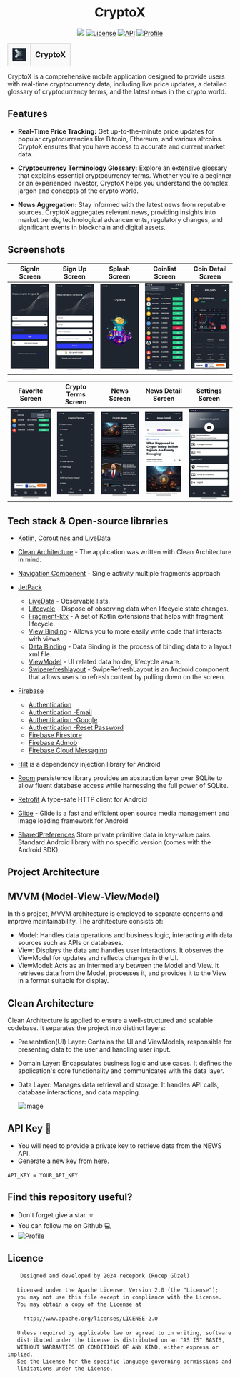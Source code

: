 <h1 align="center">
CryptoX 
</h1>


<p align="center">
    <img src="https://img.shields.io/badge/-Kotlin-7c6fe1?style=flat&logo=kotlin&logoColor=white">
  <a href="https://opensource.org/licenses/Apache-2.0"><img alt="License" src="https://img.shields.io/badge/License-Apache%202.0-blue.svg"/></a>
  <a href="https://android-arsenal.com/api?level=23"><img alt="API" src="https://img.shields.io/badge/API-23%2B-brightgreen.svg?style=flat"/></a>
  <a href="https://github.com/recepbrk"><img alt="Profile" src="https://img.shields.io/badge/github-recepbrk-blue"/></a> 

</p>
<div align="center">
  <table style="border-collapse: collapse; width: auto; text-align: center;">
    <tr>
      <td style="border: 1px solid #ccc; padding: 10px; border-radius: 8px; background-color: #f9f9f9; vertical-align: middle;">
        <img src="https://github.com/recepbrk/CryptoXCleanArchitecture/blob/master/app/src/main/res/drawable/logo.png" alt="CryptoX" width="30" style="vertical-align: middle;">
      </td>
      <td style="border: 1px solid #ccc; padding: 10px; border-radius: 8px; background-color: #f9f9f9; vertical-align: middle;">
        <span style="font-size: 1.2em; font-weight: bold;">CryptoX</span>
      </td>
    </tr>
  </table>
</div>

CryptoX is a comprehensive mobile application designed to provide users with real-time cryptocurrency data, including live price updates, a detailed glossary of cryptocurrency terms, and the latest news in the crypto world.

## Features

- **Real-Time Price Tracking:** Get up-to-the-minute price updates for popular cryptocurrencies like Bitcoin, Ethereum, and various altcoins. CryptoX ensures that you have access to accurate and current market data.

- **Cryptocurrency Terminology Glossary:** Explore an extensive glossary that explains essential cryptocurrency terms. Whether you're a beginner or an experienced investor, CryptoX helps you understand the complex jargon and concepts of the crypto world.

- **News Aggregation:** Stay informed with the latest news from reputable sources. CryptoX aggregates relevant news, providing insights into market trends, technological advancements, regulatory changes, and significant events in blockchain and digital assets.

## Screenshots
| SignIn Screen        | Sign Up  Screen                    | Splash  Screen                  | Coinlist Screen          | Coin Detail Screen       |
|-----------------------------------|-----------------------------------|-----------------------------------|-----------------------------------|-----------------------------------|
| <img src="https://github.com/recepbrk/CryptoXCleanArchitecture/blob/master/app/src/main/java/com/recepguzel/cryptoxcleanarchitecture/screenshots/1.jpg" width="180"/> | <img src="https://github.com/recepbrk/CryptoXCleanArchitecture/blob/master/app/src/main/java/com/recepguzel/cryptoxcleanarchitecture/screenshots/2.jpg" width="180"/> |<img src="https://github.com/recepbrk/CryptoXCleanArchitecture/blob/master/app/src/main/java/com/recepguzel/cryptoxcleanarchitecture/screenshots/3.jpg" width="180"/> | <img src="https://github.com/recepbrk/CryptoXCleanArchitecture/blob/master/app/src/main/java/com/recepguzel/cryptoxcleanarchitecture/screenshots/4.jpg" width="180"/> | <img src="https://github.com/recepbrk/CryptoXCleanArchitecture/blob/master/app/src/main/java/com/recepguzel/cryptoxcleanarchitecture/screenshots/5.jpg" width="180"/> 


| Favorite Screen         | Crypto Terms Screen                      | News Screen                     | News Detail Screen          | Settings Screen       |
|-----------------------------------|-----------------------------------|-----------------------------------|-----------------------------------|-----------------------------------|
|<img src="https://github.com/recepbrk/CryptoXCleanArchitecture/blob/master/app/src/main/java/com/recepguzel/cryptoxcleanarchitecture/screenshots/6.jpg" width="180"/> | <img src="https://github.com/recepbrk/CryptoXCleanArchitecture/blob/master/app/src/main/java/com/recepguzel/cryptoxcleanarchitecture/screenshots/7.jpg" width="180"/> | <img src="https://github.com/recepbrk/CryptoXCleanArchitecture/blob/master/app/src/main/java/com/recepguzel/cryptoxcleanarchitecture/screenshots/8.jpg" width="180"/> | <img src="https://github.com/recepbrk/CryptoXCleanArchitecture/blob/master/app/src/main/java/com/recepguzel/cryptoxcleanarchitecture/screenshots/9.jpg" width="180"/> | <img src="https://github.com/recepbrk/CryptoXCleanArchitecture/blob/master/app/src/main/java/com/recepguzel/cryptoxcleanarchitecture/screenshots/10.jpg" width="180"/> 

## Tech stack & Open-source libraries

- [Kotlin](https://kotlinlang.org/), [Coroutines](https://github.com/Kotlin/kotlinx.coroutines) and [LiveData](https://developer.android.com/topic/libraries/architecture/livedata)
-  [Clean Architecture](https://developer.android.com/topic/architecture) - The application was written with Clean Architecture in mind.
- [Navigation Component](https://developer.android.com/guide/navigation) - Single activity multiple fragments approach
- [JetPack](https://developer.android.com/jetpack)
    - [LiveData](https://developer.android.com/topic/libraries/architecture/livedata) - Observable lists.
    - [Lifecycle](https://developer.android.com/topic/libraries/architecture/lifecycle) - Dispose of observing data when lifecycle state changes.
    - [Fragment-ktx](https://developer.android.com/kotlin/ktx#fragment) - A set of Kotlin extensions that helps with fragment lifecycle.
    - [View Binding](https://developer.android.com/topic/libraries/view-binding) - Allows you to more easily write code that interacts with views
    - [Data Binding](https://developer.android.com/topic/libraries/data-binding?hl=en) - Data Binding is the process of binding data to a layout xml file.
    - [ViewModel](https://developer.android.com/topic/libraries/architecture/viewmodel) - UI related data holder, lifecycle aware.
    - [Swiperefreshlayout](https://developer.android.com/jetpack/androidx/releases/swiperefreshlayout) - SwipeRefreshLayout is an Android component that allows users to refresh content by pulling down on the screen.
- [Firebase](https://firebase.google.com/)
    - [Authentication](https://firebase.google.com/docs/auth?hl=tr) 
    - [Authentication -Email](https://firebase.google.com/docs/auth/android/email-link-auth?hl=tr)
    - [Authentication -Google](https://firebase.google.com/docs/auth/android/google-signin?hl=tr)
    - [Authentication -Reset Password](https://firebase.google.com/docs/auth?hl=tr)
    - [Firebase Firestore](https://firebase.google.com/docs/firestore?hl=tr)
    - [Firebase Admob](https://firebase.google.com/docs/admob?hl=tr)
    - [Firebase Cloud Messaging](https://firebase.google.com/docs/cloud-messaging?hl=tr)

- [Hilt](https://developer.android.com/training/dependency-injection/hilt-android) is a dependency injection library for Android
- [Room](https://developer.android.com/training/data-storage/room) persistence library provides an abstraction layer over SQLite to allow fluent database access while harnessing the full power of SQLite. 
- [Retrofit](https://square.github.io/retrofit/) A type-safe HTTP client for Android
- [Glide](https://github.com/bumptech/glide) - Glide is a fast and efficient open source media management and image loading framework for Android
-  [SharedPreferences](https://developer.android.com/training/data-storage/shared-preferences) Store
  private primitive data in key-value pairs. Standard Android library with no specific version (comes with the Android SDK).

  
## Project Architecture
## MVVM (Model-View-ViewModel)

In this project, MVVM architecture is employed to separate concerns and improve maintainability. The architecture consists of:

- Model: Handles data operations and business logic, interacting with data sources such as APIs or databases.
- View: Displays the data and handles user interactions. It observes the ViewModel for updates and reflects changes in the UI.
- ViewModel: Acts as an intermediary between the Model and View. It retrieves data from the Model, processes it, and provides it to the View in a format suitable for display.
## Clean Architecture

Clean Architecture is applied to ensure a well-structured and scalable codebase. It separates the project into distinct layers:

- Presentation(UI) Layer: Contains the UI and ViewModels, responsible for presenting data to the user and handling user input.
- Domain Layer: Encapsulates business logic and use cases. It defines the application's core functionality and communicates with the data layer.
 - Data Layer: Manages data retrieval and storage. It handles API calls, database interactions, and data mapping.

   ![image](https://github.com/user-attachments/assets/eb3bf886-2376-4cb6-9234-ece71d036a68)

## API Key 🔑

- You will need to provide a private key to retrieve data from the NEWS API.
- Generate a new key from [here](https://newsapi.org/). 

``` API_KEY = YOUR_API_KEY ```

## Find this repository useful?

- Don't forget give a star. ⭐
- You can follow me on Github 💻
-   <a href="https://github.com/recepbrk"><img alt="Profile" src="https://img.shields.io/badge/github-recepbrk-blue"/></a>

  ## Licence

```
    Designed and developed by 2024 recepbrk (Recep Güzel)

   Licensed under the Apache License, Version 2.0 (the "License");
   you may not use this file except in compliance with the License.
   You may obtain a copy of the License at

     http://www.apache.org/licenses/LICENSE-2.0

   Unless required by applicable law or agreed to in writing, software
   distributed under the License is distributed on an "AS IS" BASIS,
   WITHOUT WARRANTIES OR CONDITIONS OF ANY KIND, either express or implied.
   See the License for the specific language governing permissions and
   limitations under the License.
```
